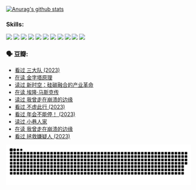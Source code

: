 
[![Anurag's github stats](https://github-readme-stats.vercel.app/api?username=w940853815)](https://github.com/anuraghazra/github-readme-stats)

### Skills:

<code><img height="32" src="https://cdn.jsdelivr.net/npm/simple-icons@v5/icons/python.svg"></code>
<code><img height="32" src="https://cdn.jsdelivr.net/npm/simple-icons@v5/icons/javascript.svg"></code>
<code><img height="32" src="https://cdn.jsdelivr.net/npm/simple-icons@v5/icons/django.svg"></code>
<code><img height="32" src="https://cdn.jsdelivr.net/npm/simple-icons@v5/icons/flask.svg"></code>
<code><img height="32" src="https://cdn.jsdelivr.net/npm/simple-icons@v5/icons/vuetify.svg"></code>
<code><img height="32" src="https://cdn.jsdelivr.net/npm/simple-icons@v5/icons/git.svg"></code>
<code><img height="32" src="https://cdn.jsdelivr.net/npm/simple-icons@v5/icons/docker.svg"></code>
<code><img height="32" src="https://cdn.jsdelivr.net/npm/simple-icons@v5/icons/postgresql.svg"></code>
<code><img height="32" src="https://cdn.jsdelivr.net/npm/simple-icons@v5/icons/elasticsearch.svg"></code>
<code><img height="32" src="https://cdn.jsdelivr.net/npm/simple-icons@v5/icons/macos.svg"></code>
<code><img height="32" src="https://cdn.jsdelivr.net/npm/simple-icons@v5/icons/linux.svg"></code>

### 🗣 豆瓣:

<!-- DOUBAN-ACTIVITIES:START -->
- [看过 三大队‎ (2023)](https://www.douban.com/people/136069238/status/4510323325/?_i=07171202)
- [在读 金字塔原理](https://www.douban.com/people/136069238/status/4507497587/?_i=07171202)
- [读过 新时空：硅碳融合的产业革命](https://www.douban.com/people/136069238/status/4506659177/?_i=07171202)
- [在读 埃隆·马斯克传](https://www.douban.com/people/136069238/status/4500417190/?_i=07171202)
- [读过 我曾走在崩溃的边缘](https://www.douban.com/people/136069238/status/4500416754/?_i=07171202)
- [看过 不虚此行‎ (2023)](https://www.douban.com/people/136069238/status/4499973052/?_i=07171202)
- [看过 年会不能停！‎ (2023)](https://www.douban.com/people/136069238/status/4498582002/?_i=07171202)
- [读过 小巷人家](https://www.douban.com/people/136069238/status/4489290935/?_i=07171202)
- [在读 我曾走在崩溃的边缘](https://www.douban.com/people/136069238/status/4489290559/?_i=07171202)
- [看过 拯救嫌疑人‎ (2023)](https://www.douban.com/people/136069238/status/4477421513/?_i=07171202)
<!-- DOUBAN-ACTIVITIES:END -->


![Snake animation](https://raw.githubusercontent.com/w940853815/w940853815/output/github-contribution-grid-snake.svg)

<!--
**w940853815/w940853815** is a ✨ _special_ ✨ repository because its `README.md` (this file) appears on your GitHub profile.

Here are some ideas to get you started:

- 🔭 I’m currently working on ...
- 🌱 I’m currently learning ...
- 👯 I’m looking to collaborate on ...
- 🤔 I’m looking for help with ...
- 💬 Ask me about ...
- 📫 How to reach me: ...
- 😄 Pronouns: ...
- ⚡ Fun fact: ...
-->
